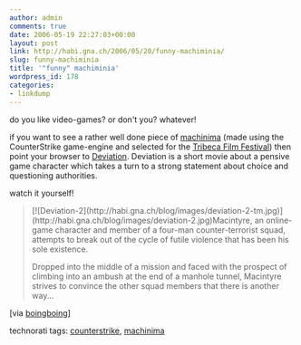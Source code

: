 ```yaml
---
author: admin
comments: true
date: 2006-05-19 22:27:03+00:00
layout: post
link: http://habi.gna.ch/2006/05/20/funny-machiminia/
slug: funny-machiminia
title: '"funny" machiminia'
wordpress_id: 178
categories:
- linkdump
---
```



do you like video-games? or don't you? whatever!
  
if you want to see a rather well done piece of [machinima](http://en.wikipedia.org/wiki/Machinima) (made using the CounterStrike game-engine and selected for the [Tribeca Film Festival](http://www.tribecafilmfestival.org/)) then point your browser to [Deviation](http://hardlightfilms.com/deviation/). Deviation is a short movie about a pensive game character which takes a turn to a strong statement about choice and questioning authorities.
  
watch it yourself!


<blockquote>
[![Deviation-2](http://habi.gna.ch/blog/images/deviation-2-tm.jpg)](http://habi.gna.ch/blog/images/deviation-2.jpg)Macintyre, an online-game character and member of a four-man  counter-terrorist squad, attempts to break out of the cycle of  futile violence that has been his sole existence.
  
Dropped into the middle of a mission and faced with the prospect of climbing into an ambush at the end of a manhole tunnel, Macintyre strives to convince the other squad members that there is another way...  

</blockquote>


[via [boingboing](http://www.boingboing.net/2006/05/12/mahcinima_about_a_ga.html)]





technorati tags: [counterstrike](http://www.technorati.com/tag/counterstrike), [machinima](http://www.technorati.com/tag/machinima)
